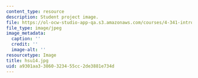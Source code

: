 ```yaml
---
content_type: resource
description: Student project image.
file: https://ol-ocw-studio-app-qa.s3.amazonaws.com/courses/4-341-introduction-to-photography-fall-2002/a9301aa33860323455cc2de3881e734d_hsu14.jpg
file_type: image/jpeg
image_metadata:
  caption: ''
  credit: ''
  image-alt: ''
resourcetype: Image
title: hsu14.jpg
uid: a9301aa3-3860-3234-55cc-2de3881e734d
---
```

